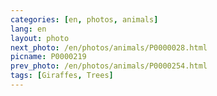 ```yaml
---
categories: [en, photos, animals]
lang: en
layout: photo
next_photo: /en/photos/animals/P0000028.html
picname: P0000219
prev_photo: /en/photos/animals/P0000254.html
tags: [Giraffes, Trees]
---
```

